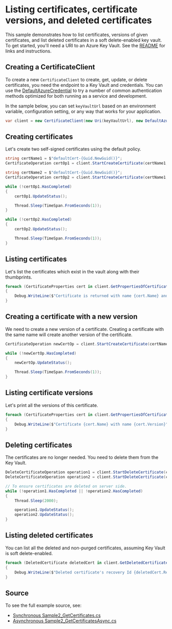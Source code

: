 # Listing certificates, certificate versions, and deleted certificates

This sample demonstrates how to list certificates, versions of given certificates, and list deleted certificates in a soft delete-enabled key vault.
To get started, you'll need a URI to an Azure Key Vault. See the [README](../README.md) for links and instructions.

## Creating a CertificateClient

To create a new `CertificateClient` to create, get, update, or delete certificates, you need the endpoint to a Key Vault and credentials.
You can use the [DefaultAzureCredential][DefaultAzureCredential] to try a number of common authentication methods optimized for both running as a service and development.

In the sample below, you can set `keyVaultUrl` based on an environment variable, configuration setting, or any way that works for your application.

```C# Snippet:CertificatesSample2CertificateClient
var client = new CertificateClient(new Uri(keyVaultUrl), new DefaultAzureCredential());
```

## Creating certificates

Let's create two self-signed certificates using the default policy.

```C# Snippet:CertificatesSample2CreateCertificate
string certName1 = $"defaultCert-{Guid.NewGuid()}";
CertificateOperation certOp1 = client.StartCreateCertificate(certName1, CertificatePolicy.Default);

string certName2 = $"defaultCert-{Guid.NewGuid()}";
CertificateOperation certOp2 = client.StartCreateCertificate(certName1, CertificatePolicy.Default);

while (!certOp1.HasCompleted)
{
    certOp1.UpdateStatus();

    Thread.Sleep(TimeSpan.FromSeconds(1));
}

while (!certOp2.HasCompleted)
{
    certOp2.UpdateStatus();

    Thread.Sleep(TimeSpan.FromSeconds(1));
}
```

## Listing certificates

Let's list the certificates which exist in the vault along with their thumbprints.

```C# Snippet:CertificatesSample2ListCertificates
foreach (CertificateProperties cert in client.GetPropertiesOfCertificates())
{
    Debug.WriteLine($"Certificate is returned with name {cert.Name} and thumbprint {BitConverter.ToString(cert.X509Thumbprint)}");
}
```

## Creating a certificate with a new version

We need to create a new version of a certificate. Creating a certificate with the same name will create another version of the certificate.

```C# Snippet:CertificatesSample2CreateCertificateWithNewVersion
CertificateOperation newCertOp = client.StartCreateCertificate(certName1, CertificatePolicy.Default);

while (!newCertOp.HasCompleted)
{
    newCertOp.UpdateStatus();

    Thread.Sleep(TimeSpan.FromSeconds(1));
}
```

## Listing certificate versions

Let's print all the versions of this certificate.

```C# Snippet:CertificatesSample2ListCertificateVersions
foreach (CertificateProperties cert in client.GetPropertiesOfCertificateVersions(certName1))
{
    Debug.WriteLine($"Certificate {cert.Name} with name {cert.Version}");
}
```

## Deleting certificates

The certificates are no longer needed.
You need to delete them from the Key Vault.

```C# Snippet:CertificatesSample2DeleteCertificates
DeleteCertificateOperation operation1 = client.StartDeleteCertificate(certName1);
DeleteCertificateOperation operation2 = client.StartDeleteCertificate(certName2);

// To ensure certificates are deleted on server side.
while (!operation1.HasCompleted || !operation2.HasCompleted)
{
    Thread.Sleep(2000);

    operation1.UpdateStatus();
    operation2.UpdateStatus();
}
```

## Listing deleted certificates

You can list all the deleted and non-purged certificates, assuming Key Vault is soft delete-enabled.

```C# Snippet:CertificatesSample2ListDeletedCertificates
foreach (DeletedCertificate deletedCert in client.GetDeletedCertificates())
{
    Debug.WriteLine($"Deleted certificate's recovery Id {deletedCert.RecoveryId}");
}
```

## Source

To see the full example source, see:

* [Synchronous Sample2_GetCertificates.cs](../tests/samples/Sample2_GetCertificates.cs)
* [Asynchronous Sample2_GetCertificatesAsync.cs](../tests/samples/Sample2_GetCertificatesAsync.cs)

[DefaultAzureCredential]: ../../../identity/Azure.Identity/README.md
